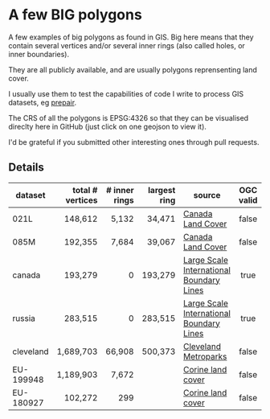 # A few BIG polygons

A few examples of big polygons as found in GIS.
Big here means that they contain several vertices and/or several inner rings (also called holes, or inner boundaries).

They are all publicly available, and are usually polygons reprensenting land cover.

I usually use them to test the capabilities of code I write to process GIS datasets, eg [prepair](https://github.com/tudelft3d/prepair).

The CRS of all the polygons is EPSG:4326 so that they can be visualised direclty here in GitHub (just click on one geojson to view it).

I'd be grateful if you submitted other interesting ones through pull requests.


## Details

| dataset   | total # vertices | # inner rings | largest ring | source | OGC valid |
| --------- | ----------------:| -------------:| ------------:| ------ |:---------:|
| 021L      |          148,612 |         5,132 |  34,471            | [Canada Land Cover](http://www.geobase.ca/geobase/en/data/landcover/index.html)    | false     |
| 085M      |          192,355 |         7,684 |  39,067            | [Canada Land Cover](http://www.geobase.ca/geobase/en/data/landcover/index.html)    | false     |
| canada    |          193,279 |             0 | 193,279            | [Large Scale International Boundary Lines ](https://hiu.state.gov/data/)           | true      |
| russia    |          283,515 |             0 | 283,515            | [Large Scale International Boundary Lines ](https://hiu.state.gov/data/)           | true      |
| cleveland |        1,689,703 |        66,908 | 500,373            | [Cleveland Metroparks](http://clevelandmetroparks.com)                             | false     |
| EU-199948 |        1,189,903 |         7,672 |             | [Corine land cover](http://www.eea.europa.eu/data-and-maps/data/clc-2006-vector-data-version-2)    | false     |
| EU-180927 |          102,272 |           299 |             | [Corine land cover](http://www.eea.europa.eu/data-and-maps/data/clc-2006-vector-data-version-2)    | false     |
